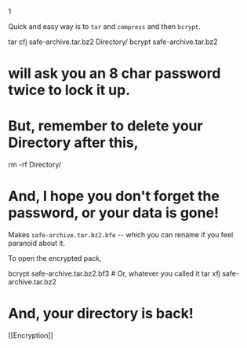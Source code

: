 1

[](https://superuser.com/posts/182115/timeline)

Quick and easy way is to `tar` and `compress` and then `bcrypt`.

tar cfj safe-archive.tar.bz2 Directory/ 
bcrypt safe-archive.tar.bz2 
# will ask you an 8 char password twice to lock it up.
# But, remember to delete your Directory after this,
rm -rf Directory/ 
# And, I hope you don't forget the password, or your data is gone!

Makes `safe-archive.tar.bz2.bfe` -- which you can rename if you feel paranoid about it.

To open the encrypted pack,

bcrypt safe-archive.tar.bz2.bf3 # Or, whatever you called it
tar xfj safe-archive.tar.bz2 
# And, your directory is back!

[[Encryption]]